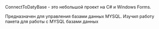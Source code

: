 ConnectToDatyBase - это небольшой проект на C# и Windows Forms.

Предназначен для управления базами данных MYSQL. Изучил работу пакета для работы с MYSQL базами данных
